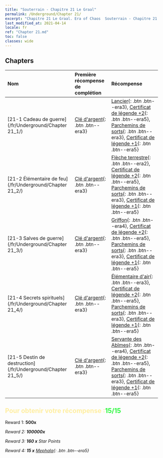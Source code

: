 ```yaml
---
title: "Souterrain - Chapitre 21 Le Graal"
permalink: /Underground/Chapter 21/
excerpt: "Chapitre 21 Le Graal. Era of Chaos  Souterrain - Chapitre 21. Le Graal"
last_modified_at: 2021-04-14
locale: fr
ref: "Chapter 21.md"
toc: false
classes: wide
---
```


## Chapters

  | Nom |  Première récompense de complétion | Récompense |
  |:------------|:------------|:------------| 
  | [21-1 Cadeau de guerre](/fr/Underground/Chapter 21_1/) | [Clé d'argent](/fr/Items/con_693/){: .btn .btn--era3} | [Lancier](/fr/Items/unt_190/){: .btn .btn--era3}, [Certificat de légende +2](/fr/Items/mat_81/){: .btn .btn--era5}, [Parchemins de sorts](/fr/Items/con_694/){: .btn .btn--era3}, [Certificat de légende +1](/fr/Items/mat_74/){: .btn .btn--era5} |
  | [21-2 Élémentaire de feu](/fr/Underground/Chapter 21_2/) | [Clé d'argent](/fr/Items/con_693/){: .btn .btn--era3} | [Flèche terrestre](/fr/Items/her_464/){: .btn .btn--era2}, [Certificat de légende +2](/fr/Items/mat_81/){: .btn .btn--era5}, [Parchemins de sorts](/fr/Items/con_694/){: .btn .btn--era3}, [Certificat de légende +1](/fr/Items/mat_74/){: .btn .btn--era5} |
  | [21-3 Salves de guerre](/fr/Underground/Chapter 21_3/) | [Clé d'argent](/fr/Items/con_693/){: .btn .btn--era3} | [Griffon](/fr/Items/unt_192/){: .btn .btn--era4}, [Certificat de légende +2](/fr/Items/mat_81/){: .btn .btn--era5}, [Parchemins de sorts](/fr/Items/con_694/){: .btn .btn--era3}, [Certificat de légende +1](/fr/Items/mat_74/){: .btn .btn--era5} |
  | [21-4 Secrets spirituels](/fr/Underground/Chapter 21_4/) | [Clé d'argent](/fr/Items/con_693/){: .btn .btn--era3} | [Élémentaire d'air](/fr/Items/her_448/){: .btn .btn--era3}, [Certificat de légende +2](/fr/Items/mat_81/){: .btn .btn--era5}, [Parchemins de sorts](/fr/Items/con_694/){: .btn .btn--era3}, [Certificat de légende +1](/fr/Items/mat_74/){: .btn .btn--era5} |
  | [21-5 Destin de destruction](/fr/Underground/Chapter 21_5/) | [Clé d'argent](/fr/Items/con_693/){: .btn .btn--era3} | [Servante des Abîmes](/fr/Items/unt_230/){: .btn .btn--era4}, [Certificat de légende +2](/fr/Items/mat_81/){: .btn .btn--era5}, [Parchemins de sorts](/fr/Items/con_694/){: .btn .btn--era3}, [Certificat de légende +1](/fr/Items/mat_74/){: .btn .btn--era5} |


## <span style="color: #ffeea0">Pour obtenir votre récompense :</span><span style="color: #27f73a">15/15</span>

 Reward 1:  **500x** <i class="fas fa-gem"/>

 Reward 2:  **100000x** <i class="fas fa-coins"/>

 Reward 3: **160 x** Star Points

 Reward 4: **15 x** [Mephala](/fr/Items/her_367/){: .btn .btn--era5}


